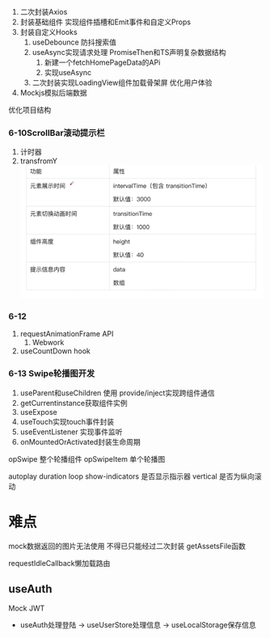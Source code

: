 1. 二次封装Axios
2. 封装基础组件 实现组件插槽和Emit事件和自定义Props
3. 封装自定义Hooks
    1. useDebounce 防抖搜索值
    2. useAsync实现请求处理 PromiseThen和TS声明复杂数据结构
        1. 新建一个fetchHomePageData的APi
        2. 实现useAsync
    3. 二次封装实现LoadingView组件加载骨架屏 优化用户体验
4. Mockjs模拟后端数据

优化项目结构

### 6-10ScrollBar滚动提示栏

1. 计时器
2. transfromY
   ![alt text](image-2.png)

### 6-12

1. requestAnimationFrame API
    1. Webwork
2. useCountDown hook

### 6-13 Swipe轮播图开发

1. useParent和useChildren 使用 provide/inject实现跨组件通信
2. getCurrentinstance获取组件实例
3. useExpose
4. useTouch实现touch事件封装
5. useEventListener 实现事件监听
6. onMountedOrActivated封装生命周期

opSwipe 整个轮播组件
opSwipeItem 单个轮播图

autoplay
duration
loop
show-indicators 是否显示指示器
vertical 是否为纵向滚动

# 难点

mock数据返回的图片无法使用
不得已只能经过二次封装 getAssetsFile函数

requestIdleCallback懒加载路由

## useAuth

Mock JWT

- useAuth处理登陆 -> useUserStore处理信息 -> useLocalStorage保存信息
